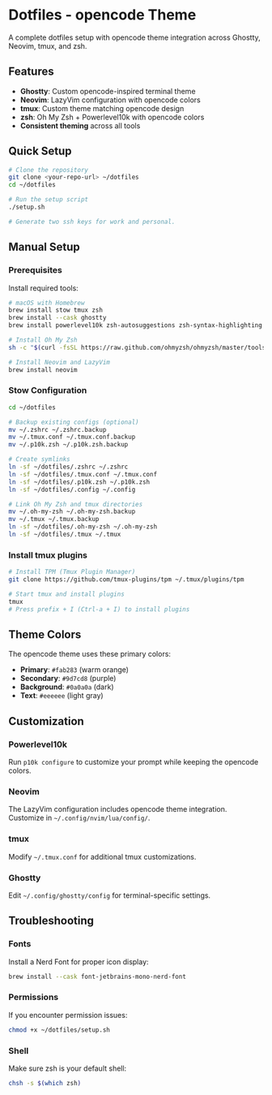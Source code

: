 # Dotfiles - opencode Theme

A complete dotfiles setup with opencode theme integration across Ghostty, Neovim, tmux, and zsh.

## Features

- **Ghostty**: Custom opencode-inspired terminal theme
- **Neovim**: LazyVim configuration with opencode colors
- **tmux**: Custom theme matching opencode design
- **zsh**: Oh My Zsh + Powerlevel10k with opencode colors
- **Consistent theming** across all tools

## Quick Setup

```bash
# Clone the repository
git clone <your-repo-url> ~/dotfiles
cd ~/dotfiles

# Run the setup script
./setup.sh

# Generate two ssh keys for work and personal.
```

## Manual Setup

### Prerequisites

Install required tools:
```bash
# macOS with Homebrew
brew install stow tmux zsh
brew install --cask ghostty
brew install powerlevel10k zsh-autosuggestions zsh-syntax-highlighting

# Install Oh My Zsh
sh -c "$(curl -fsSL https://raw.github.com/ohmyzsh/ohmyzsh/master/tools/install.sh)"

# Install Neovim and LazyVim
brew install neovim
```

### Stow Configuration

```bash
cd ~/dotfiles

# Backup existing configs (optional)
mv ~/.zshrc ~/.zshrc.backup
mv ~/.tmux.conf ~/.tmux.conf.backup
mv ~/.p10k.zsh ~/.p10k.zsh.backup

# Create symlinks
ln -sf ~/dotfiles/.zshrc ~/.zshrc
ln -sf ~/dotfiles/.tmux.conf ~/.tmux.conf
ln -sf ~/dotfiles/.p10k.zsh ~/.p10k.zsh
ln -sf ~/dotfiles/.config ~/.config

# Link Oh My Zsh and tmux directories
mv ~/.oh-my-zsh ~/.oh-my-zsh.backup
mv ~/.tmux ~/.tmux.backup
ln -sf ~/dotfiles/.oh-my-zsh ~/.oh-my-zsh
ln -sf ~/dotfiles/.tmux ~/.tmux
```

### Install tmux plugins

```bash
# Install TPM (Tmux Plugin Manager)
git clone https://github.com/tmux-plugins/tpm ~/.tmux/plugins/tpm

# Start tmux and install plugins
tmux
# Press prefix + I (Ctrl-a + I) to install plugins
```

## Theme Colors

The opencode theme uses these primary colors:
- **Primary**: `#fab283` (warm orange)
- **Secondary**: `#9d7cd8` (purple)
- **Background**: `#0a0a0a` (dark)
- **Text**: `#eeeeee` (light gray)

## Customization

### Powerlevel10k
Run `p10k configure` to customize your prompt while keeping the opencode colors.

### Neovim
The LazyVim configuration includes opencode theme integration. Customize in `~/.config/nvim/lua/config/`.

### tmux
Modify `~/.tmux.conf` for additional tmux customizations.

### Ghostty
Edit `~/.config/ghostty/config` for terminal-specific settings.

## Troubleshooting

### Fonts
Install a Nerd Font for proper icon display:
```bash
brew install --cask font-jetbrains-mono-nerd-font
```

### Permissions
If you encounter permission issues:
```bash
chmod +x ~/dotfiles/setup.sh
```

### Shell
Make sure zsh is your default shell:
```bash
chsh -s $(which zsh)
```
